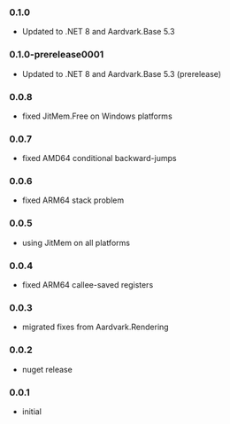 ### 0.1.0
- Updated to .NET 8 and Aardvark.Base 5.3

### 0.1.0-prerelease0001
- Updated to .NET 8 and Aardvark.Base 5.3 (prerelease)

### 0.0.8
* fixed JitMem.Free on Windows platforms

### 0.0.7
* fixed AMD64 conditional backward-jumps

### 0.0.6
* fixed ARM64 stack problem

### 0.0.5
* using JitMem on all platforms

### 0.0.4
* fixed ARM64 callee-saved registers

### 0.0.3
* migrated fixes from Aardvark.Rendering

### 0.0.2
* nuget release

### 0.0.1
* initial